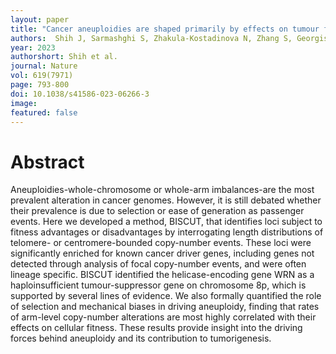 ```yaml
---
layout: paper
title: "Cancer aneuploidies are shaped primarily by effects on tumour fitness"
authors:  Shih J, Sarmashghi S, Zhakula-Kostadinova N, Zhang S, Georgis Y, Hoyt SH, Cuoco MS, Gao GF, Spurr LF, Berger AC, Ha G, Rendo V, Shen H, Meyerson M, Cherniack AD, Taylor AM, Beroukhim R.
year: 2023
authorshort: Shih et al.
journal: Nature
vol: 619(7971)
page: 793-800
doi: 10.1038/s41586-023-06266-3
image: 
featured: false
---
```


# Abstract

Aneuploidies-whole-chromosome or whole-arm imbalances-are the most prevalent alteration in cancer genomes. However, it is still debated whether their prevalence is due to selection or ease of generation as passenger events. Here we developed a method, BISCUT, that identifies loci subject to fitness advantages or disadvantages by interrogating length distributions of telomere- or centromere-bounded copy-number events. These loci were significantly enriched for known cancer driver genes, including genes not detected through analysis of focal copy-number events, and were often lineage specific. BISCUT identified the helicase-encoding gene WRN as a haploinsufficient tumour-suppressor gene on chromosome 8p, which is supported by several lines of evidence. We also formally quantified the role of selection and mechanical biases in driving aneuploidy, finding that rates of arm-level copy-number alterations are most highly correlated with their effects on cellular fitness. These results provide insight into the driving forces behind aneuploidy and its contribution to tumorigenesis.

